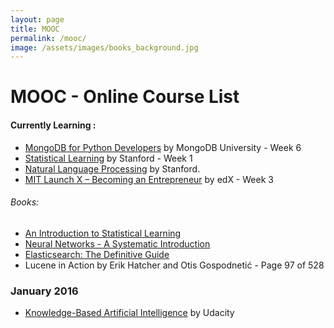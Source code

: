 ```yaml
---
layout: page
title: MOOC
permalink: /mooc/
image: /assets/images/books_background.jpg
---
```


# MOOC - Online Course List

#### Currently Learning : 
- [MongoDB for Python Developers](https://university.mongodb.com/courses/M101P/about) by MongoDB University - Week 6
- [Statistical Learning](https://lagunita.stanford.edu/courses/HumanitiesSciences/StatLearning/Winter2016/about) by Stanford - Week 1
- [Natural Language Processing](https://www.coursera.org/course/nlp) by Stanford.
- [MIT Launch X – Becoming an Entrepreneur](https://www.edx.org/course/becoming-entrepreneur-mitx-launch-x) by edX - Week 3


###### Books:
- [An Introduction to Statistical Learning](http://www-bcf.usc.edu/~gareth/ISL/)
- [Neural Networks - A Systematic Introduction](http://page.mi.fu-berlin.de/rojas/neural/)
- [Elasticsearch: The Definitive Guide](https://www.elastic.co/guide/en/elasticsearch/guide/current/index.html)
- Lucene in Action by Erik Hatcher and Otis Gospodnetić - Page 97 of 528


### January 2016
- [Knowledge-Based Artificial Intelligence](https://www.udacity.com/course/knowledge-based-ai-cognitive-systems--ud409) by Udacity

